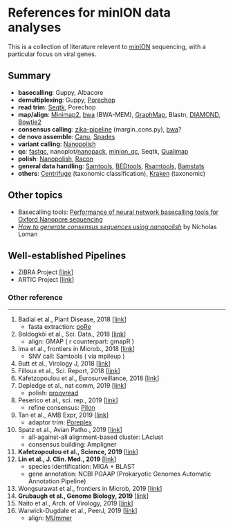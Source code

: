# References for minION data analyses

This is a collection of literature relevent to [minION](http://nanoporetech.com/products/minion) sequencing, with a particular focus on viral genes. 

## Summary 

* __basecalling__: Guppy, Albacore
* __demultiplexing__: Guppy, [Porechop](https://github.com/rrwick/Porechop)
* __read trim__: [Seqtk](https://github.com/lh3/seqtk), Porechop
* __map/align__: [Minimap2](https://github.com/lh3/minimap2), [bwa](http://bio-bwa.sourceforge.net/bwa.shtml) (BWA-MEM), [GraphMap](https://github.com/isovic/graphmap), Blastn, [DIAMOND](https://github.com/bbuchfink/diamond), [Bowtie2](https://github.com/BenLangmead/bowtie2)
* __consensus calling__: [zika-pipeline](https://github.com/zibraproject/zika-pipeline) (margin_cons.py), [bwa](http://bio-bwa.sourceforge.net/bwa.shtml)?
* __de novo assemble__: [Canu](https://github.com/marbl/canu), [Spades](http://cab.spbu.ru/software/spades/)
* __variant calling__: [Nanopolish](https://github.com/jts/nanopolish)
* __qc__: [fastqc](https://www.bioinformatics.babraham.ac.uk/projects/fastqc/), nanoplot/[nanopack](https://github.com/wdecoster/nanopack), [minion_qc](https://github.com/roblanf/minion_qc), Seqtk, [Qualimap](http://qualimap.bioinfo.cipf.es)
* __polish__: [Nanopolish](https://github.com/jts/nanopolish), [Racon](https://github.com/isovic/racon)
* __general data handling__: [Samtools](https://github.com/samtools/samtools), [BEDtools](https://github.com/arq5x/bedtools2), [Rsamtools](http://bioconductor.org/packages/release/bioc/html/Rsamtools.html), [Bamstats](https://github.com/guigolab/bamstats)
* __others__: [Centrifuge](https://github.com/infphilo/centrifuge) (taxonomic classification), [Kraken](https://ccb.jhu.edu/software/kraken/) (taxonomic)

## Other topics

* Basecalling tools: [Performance of neural network basecalling tools for Oxford Nanopore sequencing](https://github.com/rrwick/Basecalling-comparison) 
* [_How to generate consensus sequences using nanopolish_](http://lab.loman.net/2018/12/21/how-to-generate-consensus-sequences-on-nanopore/) by Nicholas Loman

## Well-established Pipelines 

* ZiBRA Project [[link](https://github.com/zibraproject/zika-pipeline/blob/master/docs/index.md)]
* ARTIC Project [[link](http://artic.network/ebov/ebov-bioinformatics-sop.html)]


### Other reference 

<hr>



1. Badial et al., Plant Disease, 2018 [[link](https://apsjournals.apsnet.org/doi/abs/10.1094/PDIS-04-17-0488-RE)]
    - fasta extraction: [poRe](https://github.com/mw55309/poRe_docs)
2. Boldogkői et al., Sci. Data., 2018 [[link](https://www.nature.com/articles/sdata2018276)]
    - align: GMAP ( r counterpart: gmapR )
12. Ima et al., frontiers in Microb., 2018 [[link](https://www.frontiersin.org/articles/10.3389/fmicb.2018.02748/full)]
    - SNV call: Samtools ( via mpileup )
15. Butt et al., Virology J, 2018 [[link](https://virologyj.biomedcentral.com/articles/10.1186/s12985-018-1077-5)]
9. Filloux et al., Sci. Report, 2018 [[link](https://www.nature.com/articles/s41598-018-36042-7)]
12. Kafetzopoulou et al., Eurosurveillance, 2018 [[link](https://www.eurosurveillance.org/content/10.2807/1560-7917.ES.2018.23.50.1800228)]
1. Depledge et al., nat comm, 2019 [[link](https://www.nature.com/articles/s41467-019-08734-9)]
   - polish: [proovread](https://github.com/BioInf-Wuerzburg/proovread)
2. Peserico et al., sci. rep., 2019 [[link](https://www.nature.com/articles/s41598-018-37497-4)]
   - refine consensus: [Pilon](https://github.com/broadinstitute/pilon/wiki)
4. Tan et al., AMB Expr, 2019 [[link](https://amb-express.springeropen.com/articles/10.1186/s13568-019-0772-y)]
    - adaptor trim: [Poreplex](https://github.com/hyeshik/poreplex)
5. Spatz et al., Avian Patho., 2019 [[link](https://www.tandfonline.com/doi/full/10.1080/03079457.2019.1579298)]
   - all-against-all alignment-based cluster: LAclust
   - consensus building: Ampligner
6. __Kafetzopoulou et al., Science, 2019__ [[link](http://science.sciencemag.org/content/363/6422/74)]
8. __Lin et al., J. Clin. Med., 2019__ [[link](https://www.mdpi.com/2077-0383/8/3/351)]
   - species identification: MIGA + BLAST
   - gene annotation: NCBI PGAAP (Prokaryotic Genomes Automatic Annotation Pipeline)
6. Wongsurawat et al., frontiers in Microb, 2019 [[link](https://www.frontiersin.org/articles/10.3389/fmicb.2019.00260/full#h5)]
11. __Grubaugh et al., Genome Biology, 2019__ [[link](https://genomebiology.biomedcentral.com/articles/10.1186/s13059-018-1618-7)]
14. Naito et al., Arch. of Virology, 2019 [[link](https://link.springer.com/article/10.1007%2Fs00705-019-04254-5)]
16. Warwick-Dugdale et al., PeerJ, 2019 [[link](https://peerj.com/articles/6800/)] 
    - align: [MUmmer](https://github.com/mummer4/mummer/blob/master/MANUAL.md)




